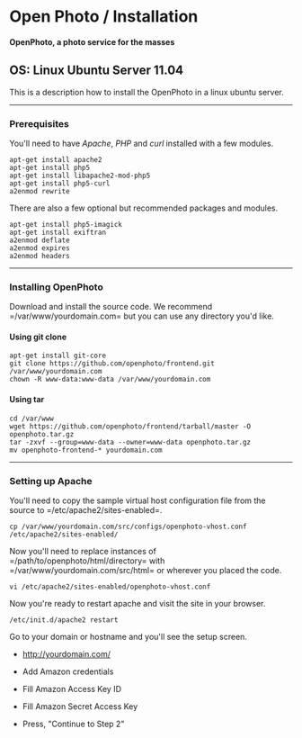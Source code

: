 Open Photo / Installation
=======================
#### OpenPhoto, a photo service for the masses

## OS: Linux Ubuntu Server 11.04
This is a description how to install the OpenPhoto in a linux ubuntu server.

----------------------------------------

### Prerequisites

You'll need to have _Apache_, _PHP_ and _curl_ installed with a few modules.

    apt-get install apache2
    apt-get install php5
    apt-get install libapache2-mod-php5
    apt-get install php5-curl
    a2enmod rewrite

There are also a few optional but recommended packages and modules.

    apt-get install php5-imagick
    apt-get install exiftran
    a2enmod deflate
    a2enmod expires
    a2enmod headers

----------------------------------------

### Installing OpenPhoto

Download and install the source code. We recommend =/var/www/yourdomain.com= but you can use any directory you'd like.

#### Using git clone

    apt-get install git-core
    git clone https://github.com/openphoto/frontend.git /var/www/yourdomain.com
    chown -R www-data:www-data /var/www/yourdomain.com

#### Using tar

    cd /var/www
    wget https://github.com/openphoto/frontend/tarball/master -O openphoto.tar.gz
    tar -zxvf --group=www-data --owner=www-data openphoto.tar.gz
    mv openphoto-frontend-* yourdomain.com

----------------------------------------

### Setting up Apache

You'll need to copy the sample virtual host configuration file from the source to =/etc/apache2/sites-enabled=.

    cp /var/www/yourdomain.com/src/configs/openphoto-vhost.conf /etc/apache2/sites-enabled/

Now you'll need to replace instances of =/path/to/openphoto/html/directory= with =/var/www/yourdomain.com/src/html= or wherever you placed the code.

    vi /etc/apache2/sites-enabled/openphoto-vhost.conf

Now you're ready to restart apache and visit the site in your browser.

    /etc/init.d/apache2 restart

Go to your domain or hostname and you'll see the setup screen.

 * http://yourdomain.com/

* Add Amazon credentials
 * Fill Amazon Access Key ID
 * Fill Amazon Secret Access Key

* Press, "Continue to Step 2"

